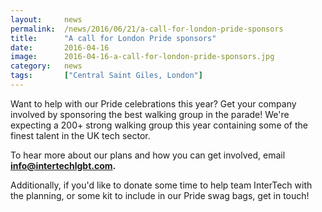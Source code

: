 ```yaml
---
layout: 	news
permalink:	/news/2016/06/21/a-call-for-london-pride-sponsors
title:		"A call for London Pride sponsors"
date:		2016-04-16
image: 		2016-04-16-a-call-for-london-pride-sponsors.jpg
category:	news
tags:		["Central Saint Giles, London"]
---
```


Want to help with our Pride celebrations this year? Get your company involved by sponsoring the best walking group in the parade! We're expecting a 200+ strong walking group this year containing some of the finest talent in the UK tech sector.
   
   To hear more about our plans and how you can get involved, email <b>info@intertechlgbt.com.</b> 
 
 Additionally, if you'd like to donate some time to help team InterTech with the planning, or some kit to include in our Pride swag bags, get in touch!